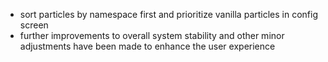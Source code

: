 - sort particles by namespace first and prioritize vanilla particles in config screen
- further improvements to overall system stability and other minor adjustments have been made to enhance the user experience
